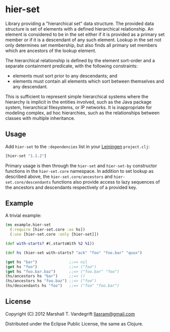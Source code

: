 # hier-set

Library providing a "hierarchical set" data structure.  The provided data
structure is set of elements with a defined hierarchical relationship.  An
element is considered to be in the set either if it is provided as a primary
set member or if it is a descendant of any such element.  Lookup in the set not
only determines set membership, but also finds all primary set members which
are ancestors of the lookup element.

The hierarchical relationship is defined by the element sort-order and a
separate containment predicate, with the following constraints:

* elements must sort prior to any descendants; and
* elements must contain all elements which sort between themselves and any
  descendant.

This is sufficient to represent simple hierarchical systems where the hierarchy
is implicit in the entities involved, such as the Java package system,
hierarchical filesystems, or IP networks.  It is inappropriate for modeling
complex, ad hoc hierarchies, such as the relationships between classes with
multiple inheritance.

## Usage

Add `hier-set` to the `:dependencies` list in your
[Leiningen](https://github.com/technomancy/leiningen) `project.clj`:

```clj
[hier-set "1.1.2"]
```

Primary usage is then through the `hier-set` and `hier-set-by` constructor
functions in the `hier-set.core` namespace.  In addition to set lookup as
described above, the `hier-set.core/ancestors` and `hier-set.core/descendants`
functions also provide access to lazy sequences of the ancestors and
descendants respectively of a provided key.

## Example

A trivial example:

```clj
(ns example.hier-set
  (:require [hier-set.core :as hs])
  (:use [hier-set.core :only [hier-set]])

(def with-starts? #(.startsWith %2 %1))

(def hs (hier-set with-starts? "ack" "foo" "foo.bar" "quux")

(get hs "bar")              ;;=> nil
(get hs "foo")              ;;=> ("foo")
(get hs "foo.bar.baz")      ;;=> ("foo.bar" "foo")
(hs/ancestors hs "bar")     ;;=> ()
(hs/ancestors hs "foo.baz") ;;=> ("foo")
(hs/descendants hs "foo")   ;;=> ("foo" "foo.bar")
```

## License

Copyright (C) 2012 Marshall T. Vandegrift <llasram@gmail.com>

Distributed under the Eclipse Public License, the same as Clojure.
